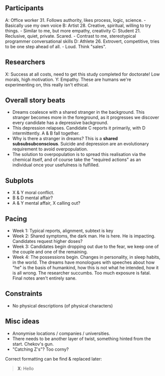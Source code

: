 ## Participants

A: Office worker 31. Follows authority, likes process, logic, science.
    - Basically use my own voice
B: Artist 28. Creative, spiritual, willing to try things.
    - Similar to me, but more empathy, creativity
C: Student 21. Reclusive, quiet, private. Scared.
    - Contrast to me, stereotypical programmer conversational skills
D: Athlete 26. Extrovert, competitive, tries to be one step ahead of all.
    - Loud. Think "sales". 

## Researchers

X: Success at all costs, need to get this study completed for doctorate! Low morals, high motivation.
Y: Empathy. These are humans we're experimenting on, this really isn't ethical.

## Overall story beats

* Dreams coalesce with a shared stranger in the background. This stranger becomes more in the foreground, as it progresses we discover every candidate has a depressive background. 
* This depression relapses. Candidate C reports it primarily, with D intermittently. A & B fall together.
* Why is there a stranger in dreams? This is a **shared subsubsubconscious**. Suicide and depression are an evolutionary requirement to avoid overpopulation.
* The solution to overpopulation is to spread this realisation via the chemical itself, and of course take the "required actions" as an individual once your usefulness is fulfilled.

## Subplots

* X & Y moral conflict.
* B & D mental affair?
* A & Y mental affair, X calling out?

## Pacing 

* Week 1: Typical reports, alignment, subtext is key
* Week 2: Shared symptoms, the dark man. He is here. He is impacting. Candidates request higher doses?
* Week 3: Candidates begin dropping out due to the fear, we keep one of the couple and one of the remaining.
* Week 4: The possessions begin. Changes in personality, in sleep habits, in the world. The dreams have monologues with speeches about how "he" is the basis of humankind, how this is not what he intended, how it is all wrong. The researcher succumbs. Too much exposure is fatal. Final notes aren't entirely sane.

## Constraints

* No physical descriptions (of physical characters)

## Misc ideas

* Anonymise locations / companies / universities.
* There needs to be another layer of twist, something hinted from the start. Chekov's gun. 
* "Catching Z's"? Too corny?


Correct formatting can be find & replaced later:
> **X**: Hello